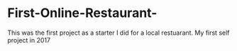 # First-Online-Restaurant-
This was the first project as a starter I did for a local restuarant. My first self project in 2017
